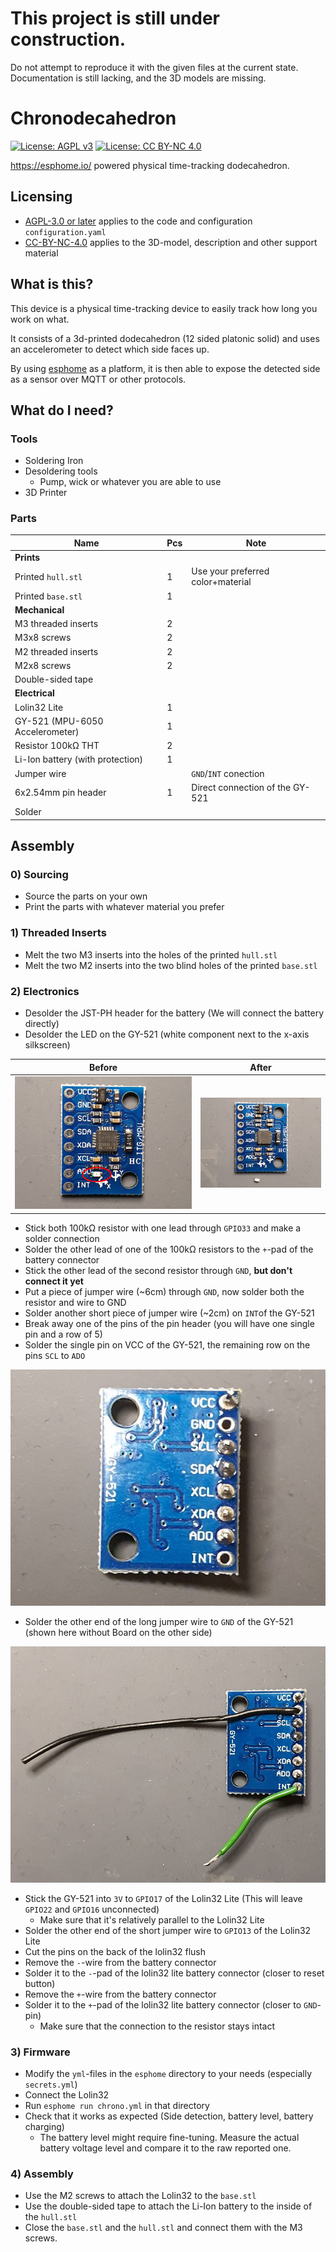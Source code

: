 # This project is still under construction.

Do not attempt to reproduce it with the given files at the current state.
Documentation is still lacking, and the 3D models are missing.

# Chronodecahedron

 [![License: AGPL v3](https://img.shields.io/badge/License-AGPL%20v3-blue.svg)](https://www.gnu.org/licenses/agpl-3.0.html)
 [![License: CC BY-NC 4.0](https://img.shields.io/badge/License-CC%20BY--NC%204.0-lightgrey.svg)](https://creativecommons.org/licenses/by-nc/4.0/)


https://esphome.io/ powered physical time-tracking dodecahedron.

## Licensing

 - [AGPL-3.0 or later](./LICENSE.AGPL-3.0-or-later) applies to the code and configuration `configuration.yaml`
 - [CC-BY-NC-4.0](./LICENSE.CC-BY-NC-4.0) applies to the 3D-model, description and other support material

## What is this?

This device is a physical time-tracking device to easily track how long you work on what.

It consists of a 3d-printed dodecahedron (12 sided platonic solid) and uses an 
accelerometer to detect which side faces up.

By using [esphome](https://esphome.io) as a platform, it is then able to expose 
the detected side as a sensor over MQTT or other protocols.

## What do I need?

### Tools

 - Soldering Iron
 - Desoldering tools
   - Pump, wick or whatever you are able to use
 - 3D Printer
 
### Parts

| Name                             | Pcs | Note                              |
|----------------------------------|-----|-----------------------------------|
| **Prints**                       |     |                                   |
| Printed `hull.stl`               | 1   | Use your preferred color+material |
| Printed `base.stl`               | 1   |                                   |
| **Mechanical**                   |     |                                   |
| M3 threaded inserts              | 2   |                                   |
| M3x8 screws                      | 2   |                                   |
| M2 threaded inserts              | 2   |                                   |
| M2x8 screws                      | 2   |                                   |
| Double-sided tape                |     |                                   |
| **Electrical**                   |     |                                   |
| Lolin32 Lite                     | 1   |                                   |
| GY-521 (MPU-6050 Accelerometer)  | 1   |                                   |
| Resistor 100kΩ THT               | 2   |                                   |
| Li-Ion battery (with protection) | 1   |                                   |
| Jumper wire                      |     | `GND`/`INT` conection             |
| 6x2.54mm pin header              | 1   | Direct connection of the GY-521   |
| Solder                           |     |                                   |

## Assembly

### 0) Sourcing

 - Source the parts on your own
 - Print the parts with whatever material you prefer

### 1) Threaded Inserts

 - Melt the two M3 inserts into the holes of the printed `hull.stl`
 - Melt the two M2 inserts into the two blind holes of the printed `base.stl`

### 2) Electronics

 - Desolder the JST-PH header for the battery (We will connect the battery directly)
 - Desolder the LED on the GY-521 (white component next to the x-axis silkscreen)
 
| Before                                                                                | After                                                                         |
|---------------------------------------------------------------------------------------|-------------------------------------------------------------------------------|
| ![GY-521, with the LED marked with a red circle](./assets/gy_led.jpg "LED to remove") | ![GY-521, with the LED next to it](./assets/gy_led_removed.jpg "Removed LED") |
 
 - Stick both 100kΩ resistor with one lead through `GPIO33` and make a solder connection
 - Solder the other lead of one of the 100kΩ resistors to the `+`-pad of the battery connector
 - Stick the other lead of the second resistor through `GND`, **but don't connect it yet**
 - Put a piece of jumper wire (~6cm) through `GND`, now solder both the resistor and wire to GND
 - Solder another short piece of jumper wire (~2cm) on `INT`of the GY-521
 - Break away one of the pins of the pin header (you will have one single pin and a row of 5)
 - Solder the single pin on VCC of the GY-521, the remaining row on the pins `SCL` to `ADO`

![GY-521 with pin row soldered to it](./assets/gy_header.jpg "Expected Result")
 
 - Solder the other end of the long jumper wire to `GND` of the GY-521 (shown here without Board on the other side)
 
![GY-521 with pin row and cables soldered to it](./assets/gy_header_wire.jpg "Expected Result")
 
 - Stick the GY-521 into `3V` to `GPIO17` of the Lolin32 Lite (This will leave `GPIO22` and `GPIO16` unconnected)
   - Make sure that it's relatively parallel to the Lolin32 Lite
 - Solder the other end of the short jumper wire to `GPIO13` of the Lolin32 Lite
 - Cut the pins on the back of the lolin32 flush
 - Remove the `-`-wire from the battery connector
 - Solder it to the `-`-pad of the lolin32 lite battery connector (closer to reset button)
 - Remove the `+`-wire from the battery connector
 - Solder it to the `+`-pad of the lolin32 lite battery connector (closer to `GND`-pin)
   - Make sure that the connection to the resistor stays intact

### 3) Firmware

 - Modify the `yml`-files in the `esphome` directory to your needs (especially `secrets.yml`)
 - Connect the Lolin32
 - Run `esphome run chrono.yml` in that directory
 - Check that it works as expected (Side detection, battery level, battery charging)
   - The battery level might require fine-tuning. Measure the actual battery voltage level and compare it to the raw reported one.
 
### 4) Assembly

 - Use the M2 screws to attach the Lolin32 to the `base.stl`
 - Use the double-sided tape to attach the Li-Ion battery to the inside of the `hull.stl`
 - Close the `base.stl` and the `hull.stl` and connect them with the M3 screws.
